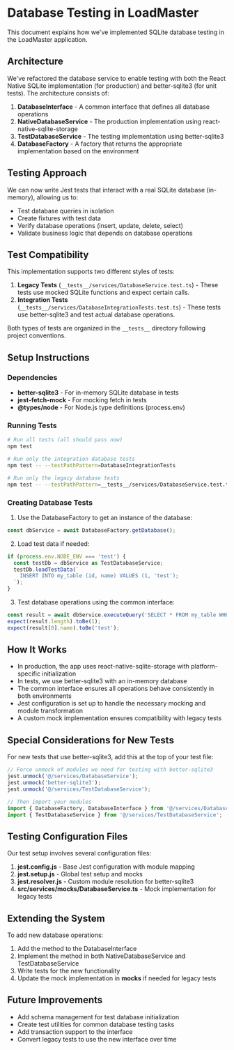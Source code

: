 # Database Testing in LoadMaster

This document explains how we've implemented SQLite database testing in the LoadMaster application.

## Architecture

We've refactored the database service to enable testing with both the React Native SQLite implementation (for production) and better-sqlite3 (for unit tests). The architecture consists of:

1. **DatabaseInterface** - A common interface that defines all database operations
2. **NativeDatabaseService** - The production implementation using react-native-sqlite-storage
3. **TestDatabaseService** - The testing implementation using better-sqlite3
4. **DatabaseFactory** - A factory that returns the appropriate implementation based on the environment

## Testing Approach

We can now write Jest tests that interact with a real SQLite database (in-memory), allowing us to:

- Test database queries in isolation
- Create fixtures with test data
- Verify database operations (insert, update, delete, select)
- Validate business logic that depends on database operations

## Test Compatibility

This implementation supports two different styles of tests:

1. **Legacy Tests** (`__tests__/services/DatabaseService.test.ts`) - These tests use mocked SQLite functions and expect certain calls.
2. **Integration Tests** (`__tests__/services/DatabaseIntegrationTests.test.ts`) - These tests use better-sqlite3 and test actual database operations.

Both types of tests are organized in the `__tests__` directory following project conventions.

## Setup Instructions

### Dependencies

- **better-sqlite3** - For in-memory SQLite database in tests
- **jest-fetch-mock** - For mocking fetch in tests
- **@types/node** - For Node.js type definitions (process.env)

### Running Tests

```bash
# Run all tests (all should pass now)
npm test

# Run only the integration database tests
npm test -- --testPathPattern=DatabaseIntegrationTests

# Run only the legacy database tests
npm test -- --testPathPattern=__tests__/services/DatabaseService.test.ts
```

### Creating Database Tests

1. Use the DatabaseFactory to get an instance of the database:

```typescript
const dbService = await DatabaseFactory.getDatabase();
```

2. Load test data if needed:

```typescript
if (process.env.NODE_ENV === 'test') {
  const testDb = dbService as TestDatabaseService;
  testDb.loadTestData(`
    INSERT INTO my_table (id, name) VALUES (1, 'test');
  `);
}
```

3. Test database operations using the common interface:

```typescript
const result = await dbService.executeQuery('SELECT * FROM my_table WHERE id = ?', [1]);
expect(result.length).toBe(1);
expect(result[0].name).toBe('test');
```

## How It Works

- In production, the app uses react-native-sqlite-storage with platform-specific initialization
- In tests, we use better-sqlite3 with an in-memory database
- The common interface ensures all operations behave consistently in both environments
- Jest configuration is set up to handle the necessary mocking and module transformation
- A custom mock implementation ensures compatibility with legacy tests

## Special Considerations for New Tests

For new tests that use better-sqlite3, add this at the top of your test file:

```typescript
// Force unmock of modules we need for testing with better-sqlite3
jest.unmock('@/services/DatabaseService');
jest.unmock('better-sqlite3');
jest.unmock('@/services/TestDatabaseService');

// Then import your modules
import { DatabaseFactory, DatabaseInterface } from '@/services/DatabaseService';
import { TestDatabaseService } from '@/services/TestDatabaseService'; 
```

## Testing Configuration Files

Our test setup involves several configuration files:

1. **jest.config.js** - Base Jest configuration with module mapping
2. **jest.setup.js** - Global test setup and mocks
3. **jest.resolver.js** - Custom module resolution for better-sqlite3
4. **src/services/__mocks__/DatabaseService.ts** - Mock implementation for legacy tests

## Extending the System

To add new database operations:

1. Add the method to the DatabaseInterface
2. Implement the method in both NativeDatabaseService and TestDatabaseService
3. Write tests for the new functionality
4. Update the mock implementation in __mocks__ if needed for legacy tests

## Future Improvements

- Add schema management for test database initialization
- Create test utilities for common database testing tasks
- Add transaction support to the interface
- Convert legacy tests to use the new interface over time 